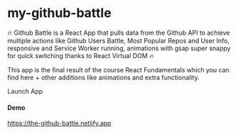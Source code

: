 # my-github-battle

🔥 Github Battle is a React App that pulls data from the Github API to achieve multiple actions like Github Users Battle, Most Popular Repos and User Info, responsive and Service Worker running, animations with gsap super snappy for quick switching thanks to React Virtual DOM 🔥

This app is the final result of the course React Fundamentals which you can find here + other additions like animations and extra functionality.

Launch App

#### Demo

https://the-github-battle.netlify.app
